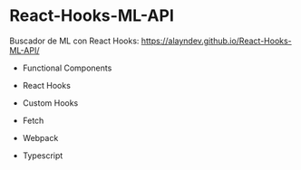 # React-Hooks-ML-API
Buscador de ML con React Hooks: https://alayndev.github.io/React-Hooks-ML-API/

- Functional Components

- React Hooks

- Custom Hooks

- Fetch

- Webpack

- Typescript
